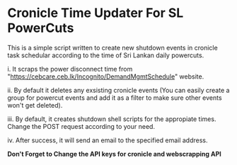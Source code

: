 # Cronicle Time Updater For SL PowerCuts

This is a simple script written to create new shutdown events in cronicle task schedular according to the time of Sri Lankan daily powercuts.

i. It scraps the power disconnect time from "https://cebcare.ceb.lk/Incognito/DemandMgmtSchedule" website.

ii. By default it deletes any exsisting cronicle events (You can easily create a group for powercut events and add it as a filter to make sure other events won't get deleted).

iii. By default, it creates  shutdown shell scripts for the appropiate times. Change the POST request according to your need.

iv. After success, it will send an email to the specified email address.

**Don't Forget to Change the API keys for cronicle and webscrapping API**
